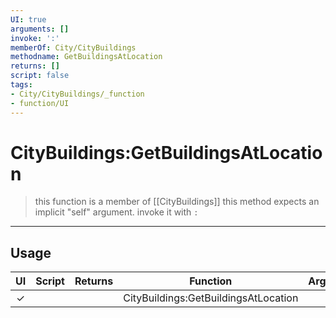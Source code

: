 ```yaml
---
UI: true
arguments: []
invoke: ':'
memberOf: City/CityBuildings
methodname: GetBuildingsAtLocation
returns: []
script: false
tags:
- City/CityBuildings/_function
- function/UI
---
```

# CityBuildings:GetBuildingsAtLocation
> this function is a member of [[CityBuildings]]
> this method expects an implicit "self" argument. invoke it with `:`
-----
## Usage
|  UI | Script | Returns | Function | Arguments |
|:---:|:------:|-------:|:--------:|:---------|
|✓| ||CityBuildings:GetBuildingsAtLocation||
